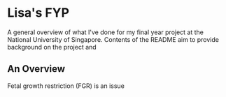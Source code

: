 # Lisa's FYP
A general overview of what I've done for my final year project at the National University of Singapore. Contents of the README aim to provide background on the project and

## An Overview 
Fetal growth restriction (FGR) is an issue 
